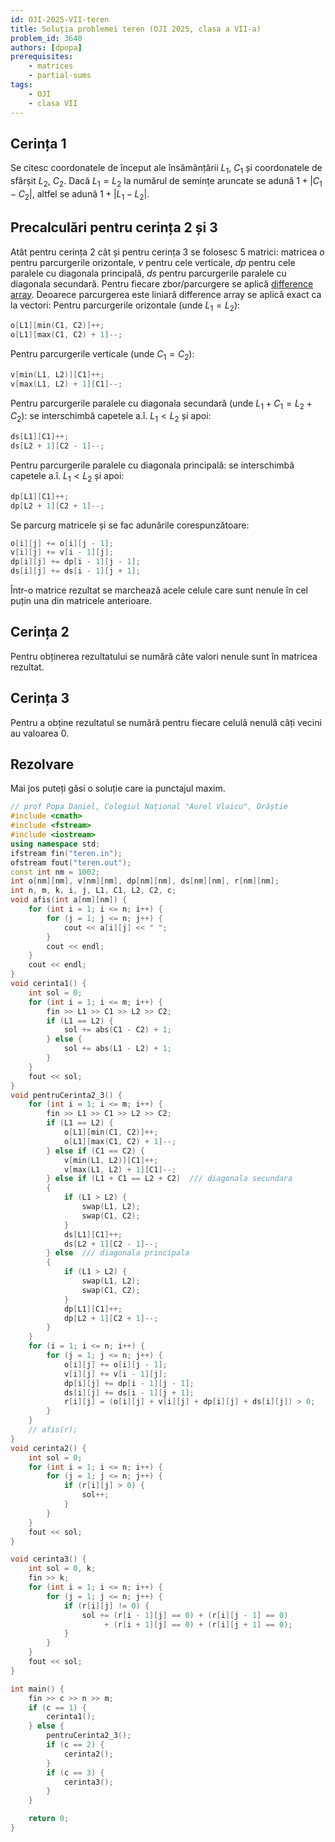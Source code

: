 ```yaml
---
id: OJI-2025-VII-teren
title: Soluția problemei teren (OJI 2025, clasa a VII-a)
problem_id: 3640
authors: [dpopa]
prerequisites:
    - matrices
    - partial-sums
tags:
    - OJI
    - clasa VII
---
```


## Cerința 1

Se citesc coordonatele de început ale însămânțării $L_1$, $C_1$ și coordonatele
de sfârșit $L_2$, $C_2$. Dacă $L_1 = L_2$ la numărul de semințe aruncate se
adună $1 + |C_1-C_2|$, altfel se adună $1 + |L_1-L_2|$.

## Precalculări pentru cerința 2 și 3

Atât pentru cerința 2 cât și pentru cerința 3 se folosesc 5 matrici: matricea
$o$ pentru parcurgerile orizontale, $v$ pentru cele verticale, $dp$ pentru cele
paralele cu diagonala principală, $ds$ pentru parcurgerile paralele cu diagonala
secundară. Pentru fiecare zbor/parcurgere se aplică [difference
array](../../../../usor/partial-sums.md/#smenul-lui-mars). Deoarece parcurgerea
este liniară difference array se aplică exact ca la vectori: Pentru parcurgerile
orizontale (unde $L_1 = L_2$):

```cpp
o[L1][min(C1, C2)]++;
o[L1][max(C1, C2) + 1]--;
```

Pentru parcurgerile verticale (unde $C_1 = C_2$):

```cpp
v[min(L1, L2)][C1]++;
v[max(L1, L2) + 1][C1]--;
```

Pentru parcurgerile paralele cu diagonala secundară (unde $L_1 + C_1 = L_2 +
C_2$): se interschimbă capetele a.î. $L_1 < L_2$ și apoi:

```cpp
ds[L1][C1]++;
ds[L2 + 1][C2 - 1]--;
```

Pentru parcurgerile paralele cu diagonala principală: se interschimbă capetele
a.î. $L_1 < L_2$ și apoi:

```cpp
dp[L1][C1]++;
dp[L2 + 1][C2 + 1]--;
```

Se parcurg matricele și se fac adunările corespunzătoare:

```cpp
o[i][j] += o[i][j - 1];
v[i][j] += v[i - 1][j];
dp[i][j] += dp[i - 1][j - 1];
ds[i][j] += ds[i - 1][j + 1];
```

Într-o matrice rezultat se marchează acele celule care sunt nenule în cel puțin
una din matricele anterioare.

## Cerința 2

Pentru obținerea rezultatului se numără câte valori nenule sunt în matricea rezultat.

## Cerința 3

Pentru a obține rezultatul se numără pentru fiecare celulă nenulă câți vecini au
valoarea 0.

## Rezolvare

Mai jos puteți găsi o soluție care ia punctajul maxim.

```cpp
// prof Popa Daniel, Colegiul Național "Aurel Vlaicu", Orăștie
#include <cmath>
#include <fstream>
#include <iostream>
using namespace std;
ifstream fin("teren.in");
ofstream fout("teren.out");
const int nm = 1002;
int o[nm][nm], v[nm][nm], dp[nm][nm], ds[nm][nm], r[nm][nm];
int n, m, k, i, j, L1, C1, L2, C2, c;
void afis(int a[nm][nm]) {
    for (int i = 1; i <= n; i++) {
        for (j = 1; j <= n; j++) {
            cout << a[i][j] << " ";
        }
        cout << endl;
    }
    cout << endl;
}
void cerinta1() {
    int sol = 0;
    for (int i = 1; i <= m; i++) {
        fin >> L1 >> C1 >> L2 >> C2;
        if (L1 == L2) {
            sol += abs(C1 - C2) + 1;
        } else {
            sol += abs(L1 - L2) + 1;
        }
    }
    fout << sol;
}
void pentruCerinta2_3() {
    for (int i = 1; i <= m; i++) {
        fin >> L1 >> C1 >> L2 >> C2;
        if (L1 == L2) {
            o[L1][min(C1, C2)]++;
            o[L1][max(C1, C2) + 1]--;
        } else if (C1 == C2) {
            v[min(L1, L2)][C1]++;
            v[max(L1, L2) + 1][C1]--;
        } else if (L1 + C1 == L2 + C2)  /// diagonala secundara
        {
            if (L1 > L2) {
                swap(L1, L2);
                swap(C1, C2);
            }
            ds[L1][C1]++;
            ds[L2 + 1][C2 - 1]--;
        } else  /// diagonala principala
        {
            if (L1 > L2) {
                swap(L1, L2);
                swap(C1, C2);
            }
            dp[L1][C1]++;
            dp[L2 + 1][C2 + 1]--;
        }
    }
    for (i = 1; i <= n; i++) {
        for (j = 1; j <= n; j++) {
            o[i][j] += o[i][j - 1];
            v[i][j] += v[i - 1][j];
            dp[i][j] += dp[i - 1][j - 1];
            ds[i][j] += ds[i - 1][j + 1];
            r[i][j] = (o[i][j] + v[i][j] + dp[i][j] + ds[i][j]) > 0;
        }
    }
    // afis(r);
}
void cerinta2() {
    int sol = 0;
    for (int i = 1; i <= n; i++) {
        for (j = 1; j <= n; j++) {
            if (r[i][j] > 0) {
                sol++;
            }
        }
    }
    fout << sol;
}

void cerinta3() {
    int sol = 0, k;
    fin >> k;
    for (int i = 1; i <= n; i++) {
        for (j = 1; j <= n; j++) {
            if (r[i][j] != 0) {
                sol += (r[i - 1][j] == 0) + (r[i][j - 1] == 0)
                     + (r[i + 1][j] == 0) + (r[i][j + 1] == 0);
            }
        }
    }
    fout << sol;
}

int main() {
    fin >> c >> n >> m;
    if (c == 1) {
        cerinta1();
    } else {
        pentruCerinta2_3();
        if (c == 2) {
            cerinta2();
        }
        if (c == 3) {
            cerinta3();
        }
    }

    return 0;
}
```
